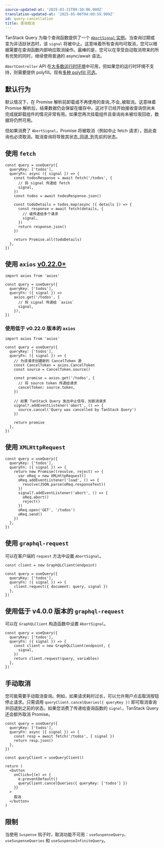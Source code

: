 ```yaml
---
source-updated-at: '2025-03-31T09:10:06.000Z'
translation-updated-at: '2025-05-06T04:09:59.909Z'
id: query-cancellation
title: 查询取消
---
```

TanStack Query 为每个查询函数提供了一个 [`AbortSignal` 实例](https://developer.mozilla.org/docs/Web/API/AbortSignal)。当查询过期或变为非活跃状态时，该 `signal` 将被中止。这意味着所有查询均可取消，您可以根据需要在查询函数内部响应取消操作。最棒的是，您可以在享受自动取消带来的所有优势的同时，继续使用普通的 async/await 语法。

`AbortController` API 在[大多数运行时环境](https://developer.mozilla.org/docs/Web/API/AbortController#browser_compatibility)中可用，但如果您的运行时环境不支持，则需要提供 polyfill。现有[多种 polyfill 可选](https://www.npmjs.com/search?q=abortcontroller%20polyfill)。

## 默认行为

默认情况下，在 Promise 解析前卸载或不再使用的查询_不会_被取消。这意味着 Promise 解析后，结果数据仍会保留在缓存中。这对于已经开始接收查询但尚未完成就卸载组件的情况非常有用。如果您再次挂载组件且查询尚未被垃圾回收，数据将仍然可用。

但如果消费了 `AbortSignal`，Promise 将被取消（例如中止 fetch 请求），因此查询也必须取消。取消查询将导致其状态_回退_到先前的状态。

## 使用 `fetch`

[//]: # '示例'

```tsx
const query = useQuery({
  queryKey: ['todos'],
  queryFn: async ({ signal }) => {
    const todosResponse = await fetch('/todos', {
      // 将 signal 传递给 fetch
      signal,
    })
    const todos = await todosResponse.json()

    const todoDetails = todos.map(async ({ details }) => {
      const response = await fetch(details, {
        // 或传递给多个请求
        signal,
      })
      return response.json()
    })

    return Promise.all(todoDetails)
  },
})
```

[//]: # '示例'

## 使用 `axios` [v0.22.0+](https://github.com/axios/axios/releases/tag/v0.22.0)

[//]: # '示例2'

```tsx
import axios from 'axios'

const query = useQuery({
  queryKey: ['todos'],
  queryFn: ({ signal }) =>
    axios.get('/todos', {
      // 将 signal 传递给 `axios`
      signal,
    }),
})
```

[//]: # '示例2'

### 使用低于 v0.22.0 版本的 `axios`

[//]: # '示例3'

```tsx
import axios from 'axios'

const query = useQuery({
  queryKey: ['todos'],
  queryFn: ({ signal }) => {
    // 为该请求创建新的 CancelToken 源
    const CancelToken = axios.CancelToken
    const source = CancelToken.source()

    const promise = axios.get('/todos', {
      // 将 source token 传递给请求
      cancelToken: source.token,
    })

    // 如果 TanStack Query 发出中止信号，则取消请求
    signal?.addEventListener('abort', () => {
      source.cancel('Query was cancelled by TanStack Query')
    })

    return promise
  },
})
```

[//]: # '示例3'

## 使用 `XMLHttpRequest`

[//]: # '示例4'

```tsx
const query = useQuery({
  queryKey: ['todos'],
  queryFn: ({ signal }) => {
    return new Promise((resolve, reject) => {
      var oReq = new XMLHttpRequest()
      oReq.addEventListener('load', () => {
        resolve(JSON.parse(oReq.responseText))
      })
      signal?.addEventListener('abort', () => {
        oReq.abort()
        reject()
      })
      oReq.open('GET', '/todos')
      oReq.send()
    })
  },
})
```

[//]: # '示例4'

## 使用 `graphql-request`

可以在客户端的 `request` 方法中设置 `AbortSignal`。

[//]: # '示例5'

```tsx
const client = new GraphQLClient(endpoint)

const query = useQuery({
  queryKey: ['todos'],
  queryFn: ({ signal }) => {
    client.request({ document: query, signal })
  },
})
```

[//]: # '示例5'

## 使用低于 v4.0.0 版本的 `graphql-request`

可以在 `GraphQLClient` 构造函数中设置 `AbortSignal`。

[//]: # '示例6'

```tsx
const query = useQuery({
  queryKey: ['todos'],
  queryFn: ({ signal }) => {
    const client = new GraphQLClient(endpoint, {
      signal,
    })
    return client.request(query, variables)
  },
})
```

[//]: # '示例6'

## 手动取消

您可能需要手动取消查询。例如，如果请求耗时过长，可以允许用户点击取消按钮停止请求。只需调用 `queryClient.cancelQueries({ queryKey })` 即可取消查询并回退到之前的状态。如果您消费了传递给查询函数的 `signal`，TanStack Query 还会额外取消 Promise。

[//]: # '示例7'

```tsx
const query = useQuery({
  queryKey: ['todos'],
  queryFn: async ({ signal }) => {
    const resp = await fetch('/todos', { signal })
    return resp.json()
  },
})

const queryClient = useQueryClient()

return (
  <button
    onClick={(e) => {
      e.preventDefault()
      queryClient.cancelQueries({ queryKey: ['todos'] })
    }}
  >
    取消
  </button>
)
```

[//]: # '示例7'

## 限制

当使用 `Suspense` 钩子时，取消功能不可用：`useSuspenseQuery`、`useSuspenseQueries` 和 `useSuspenseInfiniteQuery`。
